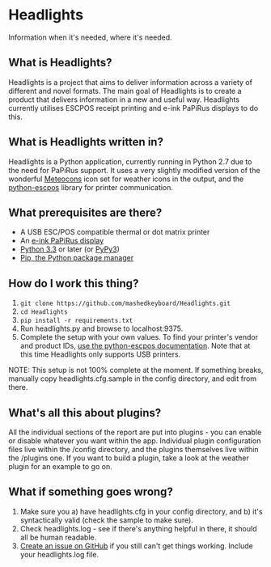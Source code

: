 # Headlights
Information when it's needed, where it's needed.

## What is Headlights?
Headlights is a project that aims to deliver information across a variety of different and novel formats.
The main goal of Headlights is to create a product that delivers information in a new and useful way.
Headlights currently utilises ESCPOS receipt printing and e-ink PaPiRus displays to do this.

## What is Headlights written in?
Headlights is a Python application, currently running in Python 2.7 due to the need for PaPiRus support. It uses a very slightly modified version of the wonderful [Meteocons](http://www.alessioatzeni.com/meteocons/) icon set for weather icons in the output, and the [python-escpos](https://github.com/python-escpos/python-escpos) library for printer communication.

## What prerequisites are there?
* A USB ESC/POS compatible thermal or dot matrix printer
* An [e-ink PaPiRus display](https://www.pi-supply.com/product/PaPiRus-zero-epaper-screen-phat-pi-zero/)
* [Python 3.3](https://www.python.org/downloads/) or later (or [PyPy3](http://pypy.org/))
* [Pip, the Python package manager](https://pip.pypa.io/en/stable/installing/)

## How do I work this thing?
1. `git clone https://github.com/mashedkeyboard/Headlights.git`
2. `cd Headlights`
3. `pip install -r requirements.txt`
4. Run headlights.py and browse to localhost:9375.
5. Complete the setup with your own values. To find your printer's vendor and product IDs, [use the python-escpos documentation](https://python-escpos.readthedocs.io/en/latest/user/usage.html#usb-printer). Note that at this time Headlights only supports USB printers.

NOTE: This setup is not 100% complete at the moment. If something breaks, manually copy headlights.cfg.sample in the config directory, and edit from there.

## What's all this about plugins?
All the individual sections of the report are put into plugins - you can enable or disable whatever you want within the app. Individual plugin configuration files live within the /config directory, and the plugins themselves live within the /plugins one. If you want to build a plugin, take a look at the weather plugin for an example to go on.

## What if something goes wrong?
1. Make sure you a) have headlights.cfg in your config directory, and b) it's syntactically valid (check the sample to make sure).
2. Check headlights.log - see if there's anything helpful in there, it should all be human readable.
3. [Create an issue on GitHub](https://github.com/mashedkeyboard/Headlights/issues) if you still can't get things working. Include your headlights.log file.
